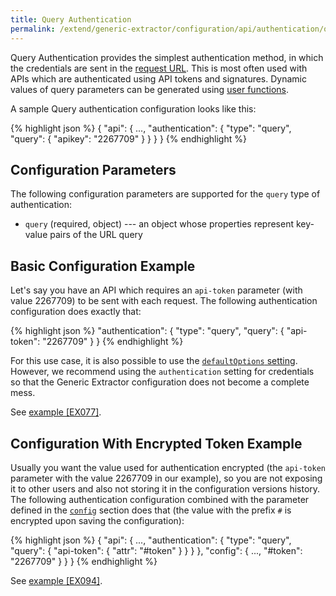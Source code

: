 ```yaml
---
title: Query Authentication
permalink: /extend/generic-extractor/configuration/api/authentication/query/
---
```


Query Authentication provides the simplest authentication method, in which
the credentials are sent in the [request URL](/extend/generic-extractor/tutorial/rest#url).
This is most often used with APIs which are authenticated using API tokens and
signatures. Dynamic values of query parameters can be generated using 
[user functions](/extend/generic-extractor/functions/). 

A sample Query authentication configuration looks like this:

{% highlight json %}
{
    "api": {
        ...,
        "authentication": {
            "type": "query",
            "query": {
                "apikey": "2267709"
            }
        }
    }
}
{% endhighlight %}

## Configuration Parameters
The following configuration parameters are supported for the `query` type of authentication:

- `query` (required, object) --- an object whose properties represent key-value pairs of the URL query

## Basic Configuration Example
Let's say you have an API which requires an `api-token` parameter (with value 2267709) to be sent with
each request. The following authentication configuration does exactly that:

{% highlight json %}
"authentication": {
    "type": "query",
    "query": {
        "api-token": "2267709"
    }
}
{% endhighlight %}

For this use case, it is also possible to use the [`defaultOptions` setting](/extend/generic-extractor/configuration/api/#default-parameters).
However, we recommend using the `authentication` setting for credentials so that the Generic Extractor
configuration does not become a complete mess.

See [example [EX077]](https://github.com/keboola/generic-extractor/tree/master/doc/examples/077-query-auth).

## Configuration With Encrypted Token Example
Usually you want the value used for authentication encrypted (the `api-token` parameter with the value 2267709 in our example), so you are not exposing it to other users and also not storing it in the configuration versions history. The following authentication configuration combined with the parameter defined in the [`config`](https://developers.keboola.com/extend/generic-extractor/configuration/config/) section does that (the value with the prefix `#` is encrypted upon saving the configuration):

{% highlight json %}
{
    "api": {
        ...,
        "authentication": {
            "type": "query",
            "query": {
                "api-token": {
                    "attr": "#token"
                }
            }
        }
    },
    "config": {
        ...,
        "#token": "2267709" 
        }
    }
}
{% endhighlight %}


See [example [EX094]](https://github.com/keboola/generic-extractor/tree/master/doc/examples/094-function-config-headers).

